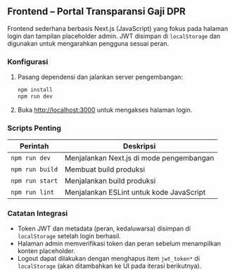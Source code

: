 ## Frontend – Portal Transparansi Gaji DPR

Frontend sederhana berbasis Next.js (JavaScript) yang fokus pada halaman login dan tampilan placeholder admin. JWT disimpan di `localStorage` dan digunakan untuk mengarahkan pengguna sesuai peran.

### Konfigurasi

1. Pasang dependensi dan jalankan server pengembangan:
   ```powershell
   npm install
   npm run dev
   ```

2. Buka [http://localhost:3000](http://localhost:3000) untuk mengakses halaman login.

### Scripts Penting

| Perintah        | Deskripsi                                         |
|-----------------|----------------------------------------------------|
| `npm run dev`   | Menjalankan Next.js di mode pengembangan            |
| `npm run build` | Membuat build produksi                              |
| `npm run start` | Menjalankan build produksi                          |
| `npm run lint`  | Menjalankan ESLint untuk kode JavaScript            |

### Catatan Integrasi
- Token JWT dan metadata (peran, kedaluwarsa) disimpan di `localStorage` setelah login berhasil.
- Halaman admin memverifikasi token dan peran sebelum menampilkan konten placeholder.
- Logout dapat dilakukan dengan menghapus item `jwt_token*` di `localStorage` (akan ditambahkan ke UI pada iterasi berikutnya).
 
